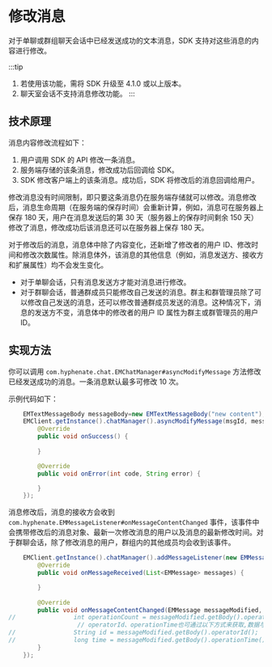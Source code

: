 # 修改消息

对于单聊或群组聊天会话中已经发送成功的文本消息，SDK 支持对这些消息的内容进行修改。

:::tip
1. 若使用该功能，需将 SDK 升级至 4.1.0 或以上版本。
2. 聊天室会话不支持消息修改功能。
:::

## 技术原理

消息内容修改流程如下：

1. 用户调用 SDK 的 API 修改一条消息。
2. 服务端存储的该条消息，修改成功后回调给 SDK。
3. SDK 修改客户端上的该条消息。成功后，SDK 将修改后的消息回调给用户。

修改消息没有时间限制，即只要这条消息仍在服务端存储就可以修改。消息修改后，消息生命周期（在服务端的保存时间）会重新计算，例如，消息可在服务器上保存 180 天，用户在消息发送后的第 30 天（服务器上的保存时间剩余 150 天）修改了消息，修改成功后该消息还可以在服务器上保存 180 天。

对于修改后的消息，消息体中除了内容变化，还新增了修改者的用户 ID、修改时间和修改次数属性。除消息体外，该消息的其他信息（例如，消息发送方、接收方和扩展属性）均不会发生变化。

- 对于单聊会话，只有消息发送方才能对消息进行修改。
- 对于群聊会话，普通群成员只能修改自己发送的消息。群主和群管理员除了可以修改自己发送的消息，还可以修改普通群成员发送的消息。这种情况下，消息的发送方不变，消息体中的修改者的用户 ID 属性为群主或群管理员的用户 ID。


## 实现方法

你可以调用 `com.hyphenate.chat.EMChatManager#asyncModifyMessage` 方法修改已经发送成功的消息。一条消息默认最多可修改 10 次。

示例代码如下：

```java
    EMTextMessageBody messageBody=new EMTextMessageBody("new content");
    EMClient.getInstance().chatManager().asyncModifyMessage(msgId, messageBody, new EMCallBack() {
        @Override
        public void onSuccess() {
            
        }

        @Override
        public void onError(int code, String error) {

        }
    });

```
消息修改后，消息的接收方会收到 `com.hyphenate.EMMessageListener#onMessageContentChanged` 事件，该事件中会携带修改后的消息对象、最新一次修改消息的用户以及消息的最新修改时间。对于群聊会话，除了修改消息的用户，群组内的其他成员均会收到该事件。

```java
    EMClient.getInstance().chatManager().addMessageListener(new EMMessageListener() {
        @Override
        public void onMessageReceived(List<EMMessage> messages) {

        }
        
        @Override
        public void onMessageContentChanged(EMMessage messageModified, String operatorId, long operationTime) {
//                int operationCount = messageModified.getBody().operationCount();
                   // operatorId、operationTime也可通过以下方式来获取,数据与上述行参保持一致
//                String id = messageModified.getBody().operatorId();
//                long time = messageModified.getBody().operationTime();
        }
    });

```



